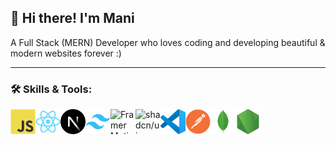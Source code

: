## 👋 Hi there! I'm Mani 

A Full Stack (MERN) Developer who loves coding and developing beautiful & modern websites forever :)

---

### 🛠️ Skills & Tools:

<div style='display:flex'>
<img src="https://raw.githubusercontent.com/devicons/devicon/master/icons/javascript/javascript-original.svg" alt="JavaScript" width="40" height="40"/>
<img src="https://raw.githubusercontent.com/devicons/devicon/master/icons/react/react-original.svg" alt="React" width="40" height="40"/>
<img src="https://raw.githubusercontent.com/devicons/devicon/master/icons/nextjs/nextjs-original.svg" alt="Next.js" width="40" height="40"/>
<img src="https://raw.githubusercontent.com/devicons/devicon/master/icons/tailwindcss/tailwindcss-plain.svg" alt="TailwindCSS" width="40" height="40"/>
<img src="https://raw.githubusercontent.com/devicons/devicon/master/icons/framer-motion/framer-motion-original.svg" alt="Framer Motion" width="40" height="40"/>
<img src="https://raw.githubusercontent.com/vercel/shadcn-ui/main/icons/shadcn-ui.svg" alt="shadcn/ui" width="40" height="40"/> <!-- این آیکون ممکنه موجود نباشه -->
<img src="https://raw.githubusercontent.com/devicons/devicon/master/icons/vscode/vscode-original.svg" alt="VS Code" width="40" height="40"/>
<img src="https://raw.githubusercontent.com/devicons/devicon/master/icons/postman/postman-original.svg" alt="Postman" width="40" height="40"/>
<img src="https://raw.githubusercontent.com/devicons/devicon/master/icons/mongodb/mongodb-original.svg" alt="MongoDB" width="40" height="40"/>
<img src="https://raw.githubusercontent.com/devicons/devicon/master/icons/nodejs/nodejs-original.svg" alt="Node.js" width="40" height="40"/>
</div>

